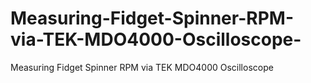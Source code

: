 # Measuring-Fidget-Spinner-RPM-via-TEK-MDO4000-Oscilloscope-
Measuring Fidget Spinner RPM via TEK MDO4000 Oscilloscope 
